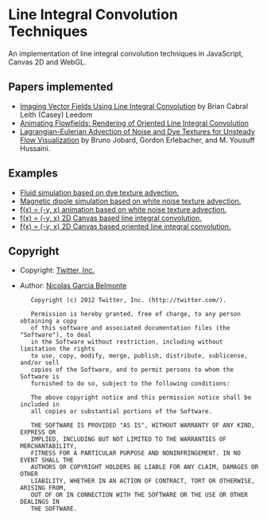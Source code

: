 Line Integral Convolution Techniques
=====================================

An implementation of line integral convolution techniques in JavaScript,
Canvas 2D and WebGL.

## Papers implemented

 * [Imaging Vector Fields Using Line Integral Convolution](http://www8.cs.umu.se/kurser/TDBD13/VT00/extra/p263-cabral.pdf) by Brian Cabral Leith (Casey) Leedom
 * [Animating Flowfields: Rendering of Oriented Line Integral Convolution](http://graphics.cs.ucdavis.edu/~lfeng/sig/tensor/papers/Animating%20Flow%20Fields%20Rendering%20of%20Oriented%20Line%20Integral%20Convolution.pdf)
 * [Lagrangian-Eulerian Advection of Noise and Dye Textures for Unsteady Flow Visualization](http://www.cs.ucdavis.edu/~ma/ECS276/readings/Jobard_TVCG02.pdf) by Bruno Jobard, Gordon Erlebacher, and M. Yousuff Hussaini.

## Examples

 * [Fluid simulation based on dye texture
   advection.](http://philogb.github.com/LIC/fluid.html)
 * [Magnetic dipole simulation based on white noise texture advection.](http://philogb.github.com/LIC/dipole.html)
 * [f(x) = (-y, x) animation based on white noise texture advection.](http://philogb.github.com/LIC/vortex.html)
 * [f(x) = (-y, x) 2D Canvas based line integral convolution.](http://philogb.github.com/LIC/lic.html)
 * [f(x) = (-y, x) 2D Canvas based oriented line integral convolution.](http://philogb.github.com/LIC/olic.html)

## Copyright

 * Copyright: [Twitter, Inc.](http://twitter.com/)
 * Author: [Nicolas Garcia Belmonte](http://philogb.github.com/)



          Copyright (c) 2012 Twitter, Inc. (http://twitter.com/).

          Permission is hereby granted, free of charge, to any person obtaining a copy
          of this software and associated documentation files (the "Software"), to deal
          in the Software without restriction, including without limitation the rights
          to use, copy, modify, merge, publish, distribute, sublicense, and/or sell
          copies of the Software, and to permit persons to whom the Software is
          furnished to do so, subject to the following conditions:

          The above copyright notice and this permission notice shall be included in
          all copies or substantial portions of the Software.

          THE SOFTWARE IS PROVIDED "AS IS", WITHOUT WARRANTY OF ANY KIND, EXPRESS OR
          IMPLIED, INCLUDING BUT NOT LIMITED TO THE WARRANTIES OF MERCHANTABILITY,
          FITNESS FOR A PARTICULAR PURPOSE AND NONINFRINGEMENT. IN NO EVENT SHALL THE
          AUTHORS OR COPYRIGHT HOLDERS BE LIABLE FOR ANY CLAIM, DAMAGES OR OTHER
          LIABILITY, WHETHER IN AN ACTION OF CONTRACT, TORT OR OTHERWISE, ARISING FROM,
          OUT OF OR IN CONNECTION WITH THE SOFTWARE OR THE USE OR OTHER DEALINGS IN
          THE SOFTWARE.

